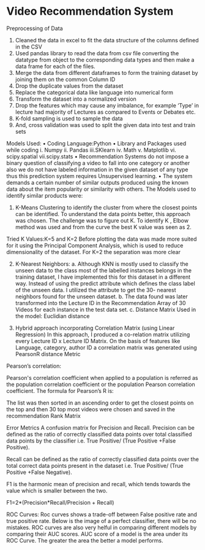 # Video Recommendation System
Preprocessing of Data
1.	Cleaned the data in excel to fit the data structure of the columns defined in the CSV
2.	Used pandas library to read the data from csv file converting the datatype from object to the corresponding data types and then make a data frame for each of the files.
3.	Merge the data from different dataframes to form the training dataset by joining them on the common Column ID
4.	Drop the duplicate values from the dataset
5.	Replace the categorical data like language into numerical form
6.	Transform the dataset into a normalized version
7.	Drop the features which may cause any imbalance, for example ‘Type’ in lecture had majority of Lectures as compared to Events or Debates etc.
8.	K-fold sampling is used to sample the data
9.	And, cross validation was used to split the given data into test and train sets

Models Used:
•	Coding Language:Python
•	Library and Packages used while coding
i.	Numpy 
ii.	Pandas
iii.SKlearn
iv.	Math
v.	Matplotlib
vi.	scipy.spatial
vii.scipy.stats
•	Recommendation Systems do not impose a binary question of classifying a video to fall into one category or another also we do not have labeled information in the given dataset of any type thus this prediction system requires Unsupervised learning.
•	The system demands a certain number of similar outputs produced using the known data about the item popularity or similarity with others.
The Models used to identify similar products were:
1.	K-Means Clustering to identify the cluster from where the closest points can be identified.
To understand the data points better, this approach was chosen. The challenge was to figure out K. To identify K , Elbow method was used and from the curve the best K value was seen as 2.
 

Tried K Values:K=5 and K=2
Before plotting the data was made more suited for it using the Principal Component Analysis, which is used to reduce dimensionality of the dataset. 
For K=2 the separation was more clear
 
2.	K-Nearest Neighbors:
a.	Although KNN is mostly used to classify the unseen data to the class most of the labelled instances belongs in the training dataset, I have implemented this for this dataset in a different way. Instead of using the predict attribute which defines the class label of the unseen data. I utilized the attribute to get the 30- nearest neighbors found for the unseen dataset. 
b.	The data found was later transformed into the Lecture ID in the Recommendation Array of 30 Videos for each instance in the test data set.
c.	Distance Matrix Used in the model: Euclidian distance
 
3.	Hybrid approach incorporating Correlation Matrix (using Linear Regression)
In this approach, I produced a co-relation matrix utilizing every Lecture ID x Lecture ID Matrix.
On the basis of features like Language, category, author ID a correlation matrix was generated using PearsonR distance Metric

Pearson’s correlation:

Pearson's correlation coefficient when applied to a population is referred as the population correlation coefficient or the population Pearson correlation coefficient. The formula for Pearson’s R is:


The list was then sorted in an ascending order to get the closest points on the top and then 30 top most videos were chosen and saved in the recommendation Rank Matrix

Error Metrics
A confusion matrix for Precision and Recall.
Precision can be defined as the ratio of correctly classified data points over total classified data points by the classifier i.e. True Positive/ (True Positive +False Positive).

Recall can be defined as the ratio of correctly classified data points over the total correct data points present in the dataset i.e. True Positive/ (True Positive +False Negative).

F1 is the harmonic mean of precision and recall, which tends towards the value which is smaller between the two. 

F1=2*(Precision*Recall/Precision + Recall)

ROC Curves:
Roc curves shows a trade-off between False positive rate and true positive rate. Below is the image of a perfect classifier, there will be no mistakes. ROC curves are also very helful in comparing different models by comparing their AUC scores. AUC score of a model is the area under its ROC Curve. The greater the area the better a model performs.

